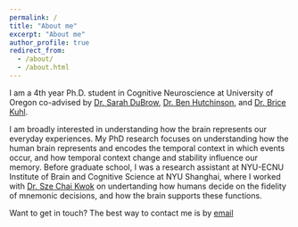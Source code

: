```yaml
---
permalink: /
title: "About me"
excerpt: "About me"
author_profile: true
redirect_from: 
  - /about/
  - /about.html
---
```



I am a 4th year Ph.D. student in Cognitive Neuroscience at University of Oregon co-advised by [Dr. Sarah DuBrow](https://www.dubrowlab.org/), [Dr. Ben Hutchinson](https://hulacon.uoregon.edu/), and [Dr. Brice Kuhl](https://kuhllab.com/). 

I am broadly interested in understanding how the brain represents our everyday experiences. My PhD research focuses on understanding how the human brain represents and encodes the temporal context in which events occur, and how temporal context change and stability influence our memory. Before graduate school, I was a research assistant at NYU-ECNU Institute of Brain and Cognitive Science at NYU Shanghai, where I worked with [Dr. Sze Chai Kwok](http://www.kwoklab.org/) on undertanding how humans decide on the fidelity of mnemonic decisions, and how the brain supports these functions.

Want to get in touch? The best way to contact me is by [email](mailto:futingz@uoregon.edu)
